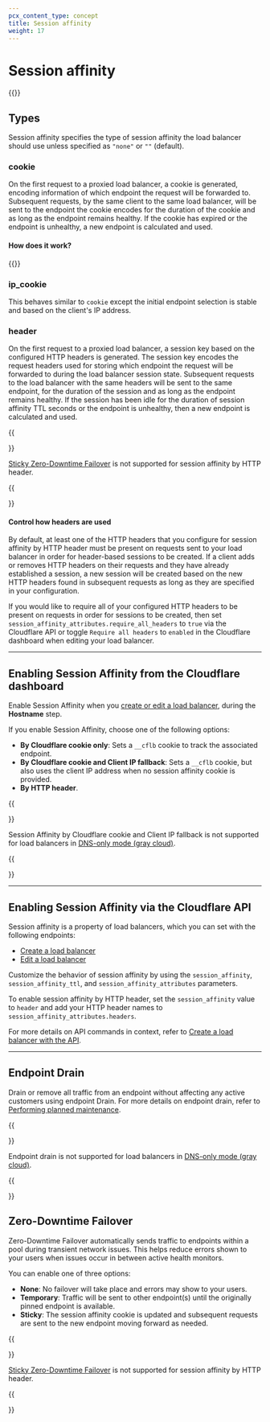 ```yaml
---
pcx_content_type: concept
title: Session affinity
weight: 17
---
```


# Session affinity

{{<render file="_session-affinity-definition.md">}}

## Types

Session affinity specifies the type of session affinity the load balancer should use unless specified as `"none"` or `""` (default).

### cookie

On the first request to a proxied load balancer, a cookie is generated, encoding information of which endpoint the request will be forwarded to. Subsequent requests, by the same client to the same load balancer, will be sent to the endpoint the cookie encodes for the duration of the cookie and as long as the endpoint remains healthy. If the cookie has expired or the endpoint is unhealthy, a new endpoint is calculated and used.

#### How does it work?

{{<render file="_session-affinity-by-cookie-process.md">}}

### ip_cookie

This behaves similar to `cookie` except the initial endpoint selection is stable and based on the client's IP address.

### header

On the first request to a proxied load balancer, a session key based on the configured HTTP headers is generated. The session key encodes the request headers used for storing which endpoint the request will be forwarded to during the load balancer session state. Subsequent requests to the load balancer with the same headers will be sent to the same endpoint, for the duration of the session and as long as the endpoint remains healthy. If the session has been idle for the duration of session affinity TTL seconds or the endpoint is unhealthy, then a new endpoint is calculated and used.

{{<Aside type="note">}}

[Sticky Zero-Downtime Failover](/load-balancing/understand-basics/session-affinity/#zero-downtime-failover) is not supported for session affinity by HTTP header.

{{</Aside>}}

#### Control how headers are used

By default, at least one of the HTTP headers that you configure for session affinity by HTTP header must be present on requests sent to your load balancer in order for header-based sessions to be created. If a client adds or removes HTTP headers on their requests and they have already established a session, a new session will be created based on the new HTTP headers found in subsequent requests as long as they are specified in your configuration.

If you would like to require all of your configured HTTP headers to be present on requests in order for sessions to be created, then set `session_affinity_attributes.require_all_headers` to `true` via the Cloudflare API or toggle `Require all headers` to `enabled` in the Cloudflare dashboard when editing your load balancer.

---

## Enabling Session Affinity from the Cloudflare dashboard

Enable Session Affinity when you [create or edit a load balancer](/load-balancing/load-balancers/create-load-balancer/), during the **Hostname** step.

If you enable Session Affinity, choose one of the following options:

- **By Cloudflare cookie only**: Sets a `__cflb` cookie to track the associated endpoint.
- **By Cloudflare cookie and Client IP fallback**: Sets a `__cflb` cookie, but also uses the client IP address when no session affinity cookie is provided.
- **By HTTP header**.

{{<Aside type="warning" header="Important">}}

Session Affinity by Cloudflare cookie and Client IP fallback is not supported for load balancers in [DNS-only mode (gray cloud)](/load-balancing/understand-basics/proxy-modes/).

{{</Aside>}}

---

## Enabling Session Affinity via the Cloudflare API

Session affinity is a property of load balancers, which you can set with the following endpoints:

- [Create a load balancer](/api/operations/load-balancers-create-load-balancer)
- [Edit a load balancer](/api/operations/load-balancers-update-load-balancer)

Customize the behavior of session affinity by using the `session_affinity`, `session_affinity_ttl`, and `session_affinity_attributes` parameters.

To enable session affinity by HTTP header, set the `session_affinity` value to `header` and add your
HTTP header names to `session_affinity_attributes.headers`.

For more details on API commands in context, refer to [Create a load balancer with the API](/load-balancing/load-balancers/create-load-balancer/).

---

## Endpoint Drain

Drain or remove all traffic from an endpoint without affecting any active customers using endpoint Drain. For more details on endpoint drain, refer to [Performing planned maintenance](/load-balancing/additional-options/planned-maintenance/#gradual-rotation).

{{<Aside type="warning" header="Important">}}

Endpoint drain is not supported for load balancers in [DNS-only mode (gray cloud)](/load-balancing/understand-basics/proxy-modes/).

{{</Aside>}}

## Zero-Downtime Failover

Zero-Downtime Failover automatically sends traffic to endpoints within a pool during transient network issues. This helps reduce errors shown to your users when issues occur in between active health monitors.

You can enable one of three options:

- **None**: No failover will take place and errors may show to your users.
- **Temporary**: Traffic will be sent to other endpoint(s) until the originally pinned endpoint is available.
- **Sticky**: The session affinity cookie is updated and subsequent requests are sent to the new endpoint moving forward as needed.

{{<Aside type="note">}}

[Sticky Zero-Downtime Failover](/load-balancing/understand-basics/session-affinity/#zero-downtime-failover) is not supported for session affinity by HTTP header.

{{</Aside>}}
